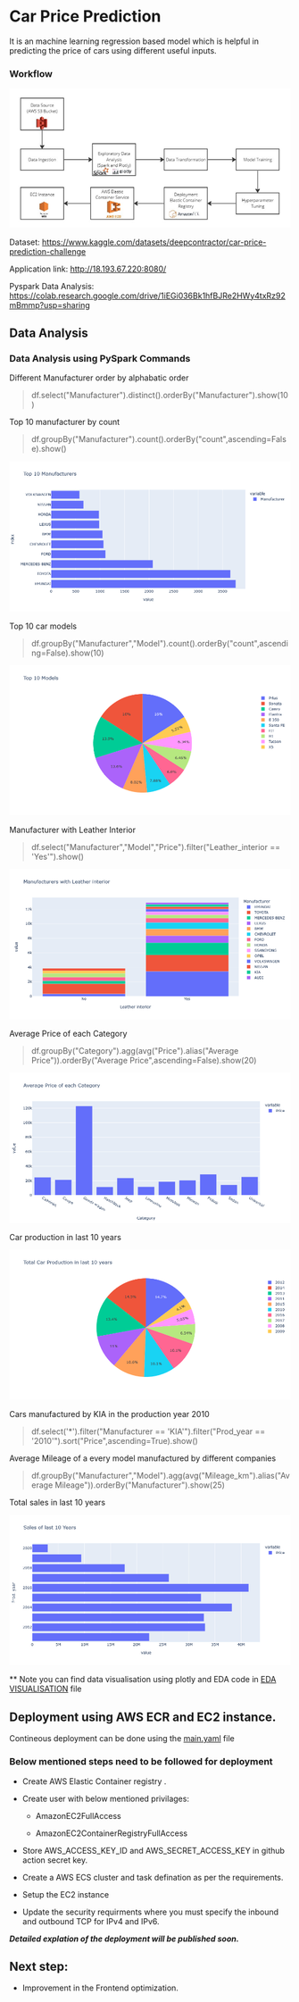 # Car Price Prediction
It is an machine learning regression based model which is helpful in predicting the price of cars using different useful inputs.

### Workflow 
![ML Workflow](https://github.com/SaurabhNair239/Car-Price-predictor/blob/main/images/car_price_workflow.jpg)

Dataset: https://www.kaggle.com/datasets/deepcontractor/car-price-prediction-challenge

Application link: http://18.193.67.220:8080/

Pyspark Data Analysis: https://colab.research.google.com/drive/1iEGi036Bk1hfBJRe2HWy4txRz92mBmmp?usp=sharing

## Data Analysis

###  Data Analysis using PySpark Commands 

Different Manufacturer order by alphabatic order

> df.select("Manufacturer").distinct().orderBy("Manufacturer").show(10)

Top 10 manufacturer by count

> df.groupBy("Manufacturer").count().orderBy("count",ascending=False).show()

![Top 10 Manufatures](https://github.com/SaurabhNair239/Car-Price-predictor/blob/main/images/newplot.png)

Top 10 car models

> df.groupBy("Manufacturer","Model").count().orderBy("count",ascending=False).show(10)

![Top 10 car Model](https://github.com/SaurabhNair239/Car-Price-predictor/blob/main/images/newplot(1).png)
 
Manufacturer with Leather Interior

> df.select("Manufacturer","Model","Price").filter("Leather_interior == 'Yes'").show()

![Manufacturer Leather Interior](https://github.com/SaurabhNair239/Car-Price-predictor/blob/main/images/newplot(2).png)

Average Price of each Category 

> df.groupBy("Category").agg(avg("Price").alias("Average Price")).orderBy("Average Price",ascending=False).show(20)

![Average Price category](https://github.com/SaurabhNair239/Car-Price-predictor/blob/main/images/newplot(3).png)

Car production in last 10 years

![10 years car production](https://github.com/SaurabhNair239/Car-Price-predictor/blob/main/images/newplot(4).png)

Cars manufactured by KIA in the production year 2010

> df.select('*').filter("Manufacturer == 'KIA'").filter("Prod_year == '2010'").sort("Price",ascending=True).show()

Average Mileage of a every model manufactured by different companies

> df.groupBy("Manufacturer","Model").agg(avg("Mileage_km").alias("Average Mileage")).orderBy("Manufacturer").show(25)

Total sales in last 10 years

![10 years car production](https://github.com/SaurabhNair239/Car-Price-predictor/blob/main/images/newplot(7).png)


** Note you can find data visualisation using plotly and EDA code in [EDA VISUALISATION](https://github.com/SaurabhNair239/Credit-card-default-predictor/blob/main/notebook/EDA.ipynb) file

## Deployment using AWS ECR and EC2 instance.

Contineous deployment can be done using the [main.yaml](https://github.com/SaurabhNair239/Car-Price-Predictor/blob/main/.github/workflows/main.yaml) file 

### Below mentioned steps need to be followed for deployment

* Create AWS Elastic Container registry .

* Create user with below mentioned privilages:

    *  AmazonEC2FullAccess

    * AmazonEC2ContainerRegistryFullAccess

* Store AWS_ACCESS_KEY_ID and AWS_SECRET_ACCESS_KEY in github action secret key.

* Create a AWS ECS cluster and task defination as per the requirements.

* Setup the EC2 instance

* Update the security requirments where you must specify the inbound and outbound TCP for IPv4 and IPv6.

***Detailed explation of the deployment will be published soon.***

## Next step:

* Improvement in the Frontend optimization.

